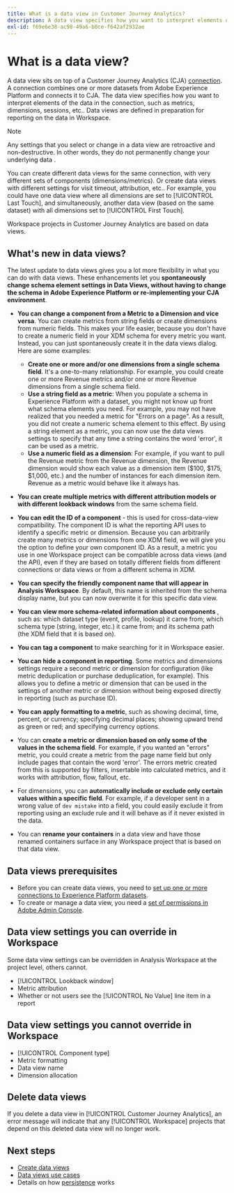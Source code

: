 ```yaml
---
title: What is a data view in Customer Journey Analytics?
description: A data view specifies how you want to interpret elements of the data in the CJA connection, such as metrics, dimensions, sessions, etc..
exl-id: f69e6e38-ac98-49a6-b0ce-f642af2932ae
---
```

# What is a data view?

A data view sits on top of a Customer Journey Analytics (CJA) [connection](/help/connections/create-connection.md). A connection combines one or more datasets from Adobe Experience Platform and connects it to CJA. The data view specifies how you want to interpret elements of the data in the connection, such as metrics, dimensions, sessions, etc.. Data views are defined in preparation for reporting on the data in Workspace. 

>[!NOTE]
>
>Any settings that you select or change in a data view are retroactive and non-destructive. In other words, they do not permanently change your underlying data .

You can create different data views for the same connection, with very different sets of components (dimensions/metrics). Or create data views with different settings for visit timeout, attribution, etc.. For example, you could have one data view where all dimensions are set to [!UICONTROL Last Touch], and simultaneously, another data view (based on the same dataset) with all dimensions set to [!UICONTROL First Touch]. 

Workspace projects in Customer Journey Analytics are based on data views.

## What's new in data views?

The latest update to data views gives you a lot more flexibility in what you can do with data views. These enhancements let you **spontaneously change schema element settings in Data Views, without having to change the schema in Adobe Experience Platform or re-implementing your CJA environment**.

* **You can change a component from a Metric to a Dimension and vice versa**. You can create metrics from string fields or create dimensions from numeric fields. This makes your life easier, because you don't have to create a numeric field in your XDM schema for every metric you want. Instead, you can just spontaneously create it in the data views dialog. Here are some examples:
  * **Create one or more and/or one dimensions from a single schema field**. It's a one-to-many relationship. For example, you could create one or more Revenue metrics and/or one or more Revenue dimensions from a single schema field.
  * **Use a string field as a metric**: When you populate a schema in Experience Platform with a dataset, you might not know up front what schema elements you need. For example, you may not have realized that you needed a metric for "Errors on a page". As a result, you did not create a numeric schema element to this effect. By using a string element as a metric, you can now use the data views settings to specify that any time a string contains the word 'error', it can be used as a metric.
  * **Use a numeric field as a dimension**: For example, if you want to pull the Revenue metric from the Revenue dimension, the Revenue dimension would show each value as a dimension item ($100, $175, $1,000, etc.) and the number of instances for each dimension item. Revenue as a metric would behave like it always has.
  
* **You can create multiple metrics with different attribution models or with different lookback windows** from the same schema field.

* **You can edit the ID of a component** - this is used for cross-data-view compatibility. The component ID is what the reporting API uses to identify a specific metric or dimension. Because you can arbitrarily create many metrics or dimensions from one XDM field, we will give you the option to define your own component ID. As a result, a metric you use in one Workspace project can be compatible across data views (and the API), even if they are based on totally different fields from different connections or data views or from a different schema in XDM.

* **You can specify the friendly component name that will appear in Analysis Workspace**. By default, this name is inherited from the schema display name, but you can now overwrite it for this specific data view.

* **You can view more schema-related information about components** , such as: which dataset type (event, profile, lookup) it came from; which schema type (string, integer, etc.) it came from; and its schema path (the XDM field that it is based on).

* **You can tag a component** to make searching for it in Workspace easier.

* **You can hide a component in reporting**. Some metrics and dimensions settings require a second metric or dimension for configuration (like metric deduplication or purchase deduplication, for example). This allows you to define a metric or dimension that can be used in the settings of another metric or dimension without being exposed directly in reporting (such as purchase ID).

* **You can apply formatting to a metric**, such as showing decimal, time, percent, or currency; specifying decimal places; showing upward trend as green or red; and specifying currency options.

* You can **create a metric or dimension based on only some of the values in the schema field**. For example, if you wanted an "errors" metric, you could create a metric from the page name field but only include pages that contain the word 'error'. The errors metric created from this is supported by filters, insertable into calculated metrics, and it works with attribution, flow, fallout, etc.

* For dimensions, you can **automatically include or exclude only certain values within a specific field**. For example, if a developer sent in a wrong value of `dev mistake` into a field, you could easily exclude it from reporting using an exclude rule and it will behave as if it never existed in the data.

* You can **rename your containers** in a data view and have those renamed containers surface in any Workspace project that is based on that data view.

## Data views prerequisites

* Before you can create data views, you need to [set up one or more connections to Experience Platform datasets](/help/connections/create-connection.md).
* To create or manage a data view, you need a [set of permissions in Adobe Admin Console](https://experienceleague.adobe.com/docs/analytics-platform/using/cja-overview/cja-overview.html?lang=en#admin-access-permissions). 

## Data view settings you can override in Workspace

Some data view settings can be overridden in Analysis Workspace at the project level, others cannot.

* [!UICONTROL Lookback window]
* Metric attribution
* Whether or not users see the [!UICONTROL No Value] line item in a report

## Data view settings you cannot override in Workspace

* [!UICONTROL Component type]
* Metric formatting
* Data view name
* Dimension allocation

## Delete data views

If you delete a data view in [!UICONTROL Customer Journey Analytics], an error message will indicate that any [!UICONTROL Workspace] projects that depend on this deleted data view will no longer work.

## Next steps

* [Create data views](/help/data-views/create-dataview.md)
* [Data views use cases](/help/data-views/data-views-usecases.md)
* Details on how [persistence](/help/data-views/persistence.md) works
